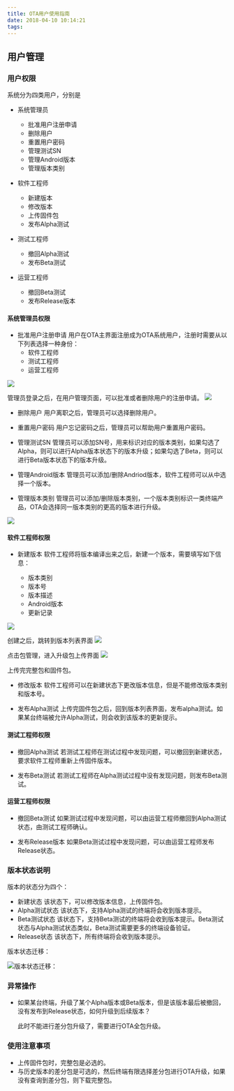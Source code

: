 ```yaml
---
title: OTA用户使用指南
date: 2018-04-10 10:14:21
tags:
---
```


## 用户管理

### 用户权限
系统分为四类用户，分别是
- 系统管理员
    - 批准用户注册申请
    - 删除用户
    - 重置用户密码
    - 管理测试SN
    - 管理Android版本
    - 管理版本类别

- 软件工程师
    - 新建版本
    - 修改版本
    - 上传固件包
    - 发布Alpha测试

- 测试工程师
    - 撤回Alpha测试
    - 发布Beta测试

- 运营工程师
    - 撤回Beta测试
    - 发布Release版本

#### 系统管理员权限
- 批准用户注册申请 
用户在OTA主界面注册成为OTA系统用户，注册时需要从以下列表选择一种身份：
    - 软件工程师
    - 测试工程师
    - 运营工程师

![](https://picabstract-preview-ftn.weiyun.com:8443/ftn_pic_abs_v2/be617eb7472b662e17af2c693abf6022859fe84604c503b38480a183386139a99b110736f96a163c855f3285fc2760a6?pictype=scale&from=30113&version=2.0.0.2&uin=474724984&fname=1523346231%281%29.png&size=1024)

管理员登录之后，在用户管理页面，可以批准或者删除用户的注册申请。
![](https://picabstract-preview-ftn.weiyun.com:8443/ftn_pic_abs_v2/27099809ab4a1b5194e22e59f458d34c927d7cc627fae348c9d3f1fe2b342abce0968f6c4c740a78cc51cece3d8a1189?pictype=scale&from=30113&version=2.0.0.2&uin=474724984&fname=%E5%BE%AE%E4%BF%A1%E6%88%AA%E5%9B%BE_20180410154736.png&size=1024)

- 删除用户 用户离职之后，管理员可以选择删除用户。

- 重置用户密码 用户忘记密码之后，管理员可以帮助用户重置用户密码。

- 管理测试SN 管理员可以添加SN号，用来标识对应的版本类别，如果勾选了Alpha，则可以进行Alpha版本状态下的版本升级；如果勾选了Beta，则可以进行Beta版本状态下的版本升级。

- 管理Android版本 管理员可以添加/删除Andriod版本，软件工程师可以从中选择一个版本。

- 管理版本类别 管理员可以添加/删除版本类别，一个版本类别标识一类终端产品，OTA会选择同一版本类别的更高的版本进行升级。

![](https://picabstract-preview-ftn.weiyun.com:8443/ftn_pic_abs_v2/521e0ddaabd7cd53cdc0f5e1b4ff3864d74919bbe73f5682fa054c57b734ff14d81b3e1b0f2353339b9cf7f0c9d43f1b?pictype=scale&from=30113&version=2.0.0.2&uin=474724984&fname=%E5%BE%AE%E4%BF%A1%E6%88%AA%E5%9B%BE_20180410162612.png&size=1024)

#### 软件工程师权限
- 新建版本
软件工程师将版本编译出来之后，新建一个版本，需要填写如下信息：
    
    - 版本类别
    - 版本号
    - 版本描述
    - Android版本
    - 更新记录

![](https://picabstract-preview-ftn.weiyun.com:8443/ftn_pic_abs_v2/b3331a73196a0d3d630155832b3bea3249e262bc3fccb5736bd39ce05a86181f065e320f8f140000cc6698dac00c3f73?pictype=scale&from=30113&version=2.0.0.2&uin=474724984&fname=%E5%BE%AE%E4%BF%A1%E6%88%AA%E5%9B%BE_20180410164617.png&size=1024)

创建之后，跳转到版本列表界面
![](https://picabstract-preview-ftn.weiyun.com:8443/ftn_pic_abs_v2/8f8b4b1d6e83a323fcc830f362fd2f2e3b50aefe50a1c1ffd0c80b6367d0899df72c2ee4732bef8420f2cbd240d3e09f?pictype=scale&from=30113&version=2.0.0.2&uin=474724984&fname=%E5%BE%AE%E4%BF%A1%E6%88%AA%E5%9B%BE_20180410164917.png&size=1024)

点击包管理，进入升级包上传界面
![](https://picabstract-preview-ftn.weiyun.com:8443/ftn_pic_abs_v2/45c9173a9a48fed2a8a1fe11c36abad36691e158957ca97f01a4acbc005144b515c043cb3069677c5f8e9c6616a22aaa?pictype=scale&from=30113&version=2.0.0.2&uin=474724984&fname=%E5%BE%AE%E4%BF%A1%E6%88%AA%E5%9B%BE_20180410165043.png&size=1024)

上传完完整包和固件包。

- 修改版本
软件工程师可以在新建状态下更改版本信息，但是不能修改版本类别和版本号。

- 发布Alpha测试
上传完固件包之后，回到版本列表界面，发布alpha测试。如果某台终端被允许Alpha测试，则会收到该版本的更新提示。

#### 测试工程师权限
- 撤回Alpha测试 
若测试工程师在测试过程中发现问题，可以撤回到新建状态，要求软件工程师重新上传固件版本。

- 发布Beta测试
若测试工程师在Alpha测试过程中没有发现问题，则发布Beta测试。

#### 运营工程师权限
- 撤回Beta测试
如果测试过程中发现问题，可以由运营工程师撤回到Alpha测试状态，由测试工程师确认。

- 发布Release版本
如果Beta测试过程中发现问题，可以由运营工程师发布Release状态。

### 版本状态说明
版本的状态分为四个：
- 新建状态 该状态下，可以修改版本信息，上传固件包。
- Alpha测试状态 该状态下，支持Alpha测试的终端将会收到版本提示。
- Beta测试状态 该状态下，支持Beta测试的终端将会收到版本提示。Beta测试状态与Alpha测试状态类似，Beta测试需要更多的终端设备验证。
- Release状态 该状态下，所有终端将会收到版本提示。

版本状态迁移：

![版本状态迁移：](https://picabstract-preview-ftn.weiyun.com:8443/ftn_pic_abs_v2/f8279f93bdf2d68e2d599d0498b747cfe83430bbd7161ce4a39268a1156af75ff42effdec511f08e0dc4d6489e58dbbe?pictype=scale&from=30113&version=2.0.0.2&uin=474724984&fname=firmware_process.png&size=1024)

### 异常操作
- 如果某台终端，升级了某个Alpha版本或Beta版本，但是该版本最后被撤回，没有发布到Release状态，如何升级到后续版本？

    此时不能进行差分包升级了，需要进行OTA全包升级。

### 使用注意事项
- 上传固件包时，完整包是必选的。
- 与历史版本的差分包是可选的，然后终端有限选择差分包进行OTA升级，如果没有查询到差分包，则下载完整包。

